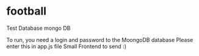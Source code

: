 # football
Test Database mongo DB

To run, you need a login and password to the MoongoDB database
Please enter this in app.js file
Small Frontend to send :)
